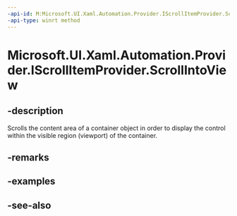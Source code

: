 ```yaml
---
-api-id: M:Microsoft.UI.Xaml.Automation.Provider.IScrollItemProvider.ScrollIntoView
-api-type: winrt method
---
```


<!-- Method syntax
public void ScrollIntoView()
-->

# Microsoft.UI.Xaml.Automation.Provider.IScrollItemProvider.ScrollIntoView

## -description
Scrolls the content area of a container object in order to display the control within the visible region (viewport) of the container.

## -remarks

## -examples

## -see-also
